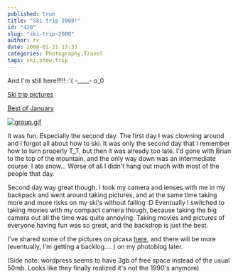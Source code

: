 ```yaml
---
published: true
title: "Ski trip 2008!"
id: "420"
slug: "ski-trip-2008"
author: rv
date: 2008-01-21 13:33
categories: Photography,Travel
tags: ski,snow,trip
---
```

And I'm still here!!!!! :'(   -____-   o_0

<a href="http://picasaweb.google.co.jp/mrhazard/SkiTrip2008" target="_blank">Ski trip pictures</a>

<a href="http://picasaweb.google.co.jp/mrhazard/BestOfJanuary" target="_blank">Best of January</a>

<a href="https://s3.amazonaws.com/cfwblog/uploads/2008/01/group.gif" title="group.gif"><img src="https://s3.amazonaws.com/cfwblog/uploads/2008/01/group.gif" alt="group.gif" /></a>

It was fun. Especially the second day. The first day I was clowning around and I forgot all about how to ski. It was only the second day that I remember how to turn properly T_T, but then it was already too late. I'd gone with Brian to the top of the mountain, and the only way down was an intermediate course. I ate snow... Worse of all I didn't hang out much with most of the people that day.

Second day way great though. I took my camera and lenses with me in my backpack and went around taking pictures, and at the same time taking more and more risks on my ski's without falling :D Eventually I switched to taking movies with my compact camera though, because taking the big camera out all the time was quite annoying.  Taking movies and pictures of everyone having fun was so great, and the backdrop is just the best.

I've shared some of the pictures on picasa <a href="http://picasaweb.google.co.jp/mrhazard/SkiTrip2008" target="_blank">here</a>, and there will be more (eventually, I'm getting a backlog.... ) on my photoblog later.

(Side note: wordpress seems to have 3gb of free space instead of the usual 50mb. Looks like they finally realized it's not the 1990's anymore)